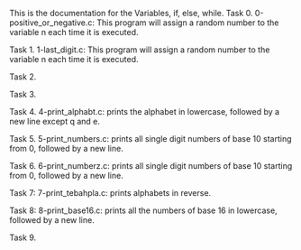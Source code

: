 This is the documentation for the Variables, if, else, while.
Task 0. 0-positive_or_negative.c: This program will assign a random number to the variable n each time it is executed.

Task 1. 1-last_digit.c: This program will assign a random number to the variable n each time it is executed.

Task 2.

Task 3. 

Task 4. 4-print_alphabt.c:  prints the alphabet in lowercase, followed by a new line except q and e.

Task 5. 5-print_numbers.c: prints all single digit numbers of base 10 starting from 0, followed by a new line.

Task 6.  6-print_numberz.c: prints all single digit numbers of base 10 starting from 0, followed by a new line.

Task 7: 7-print_tebahpla.c: prints alphabets in reverse.

Task 8: 8-print_base16.c:  prints all the numbers of base 16 in lowercase, followed by a new line.

Task 9.    
